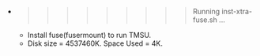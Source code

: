 * >>>>>>>>> Running inst-xtra-fuse.sh ...
  * Install fuse(fusermount) to run TMSU.
  * Disk size = 4537460K. Space Used = 4K.
